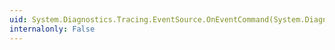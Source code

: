 ```yaml
---
uid: System.Diagnostics.Tracing.EventSource.OnEventCommand(System.Diagnostics.Tracing.EventCommandEventArgs)
internalonly: False
---
```

